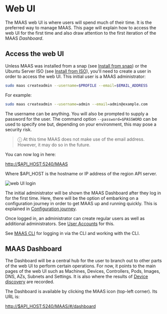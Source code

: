  

# Web UI

The MAAS web UI is where users will spend much of their time. It is the
preferred way to manage MAAS. This page will explain how to access the web UI
for the first time and also draw attention to the first iteration of the MAAS
*Dashboard*.


## Access the web UI

Unless MAAS was installed from a snap
(see [Install from snap][install-from-snap]) or the Ubuntu Server ISO (see
[Install from ISO][install-from-iso]), you'll need to create a user in order to
access the web UI. This initial user is a MAAS administrator:

```bash
sudo maas createadmin --username=$PROFILE --email=$EMAIL_ADDRESS
```

For example:

```bash
sudo maas createadmin --username=admin --email=admin@example.com
```

The username can be anything. You will also be prompted to supply a password
for the user. The command option `--password=$PASSWORD` can be used to specify
one but, depending on your environment, this may pose a security risk.

> ⓘ At this time MAAS does not make use of the email address. However, it may do so in the future.

You can now log in here:

<http://$API_HOST:5240/MAAS>

Where $API_HOST is the hostname or IP address of the region API server.

![web UI login][img__webui-login]

The initial administrator will be shown the MAAS Dashboard after they log in
for the first time. Here, there will be the option of embarking on a
configuration journey in order to get MAAS up and running quickly. This is
explained in [Configuration journey][config-journey].

Once logged in, an administrator can create regular users as well as additional
administrators. See [User Accounts][manage-account] for this.

See [MAAS CLI][manage-cli] for logging in via the CLI and working with the CLI.


## MAAS Dashboard

The Dashboard will be a central hub for the user to branch out to other parts
of the web UI to perform certain operations. For now, it points to the main
pages of the web UI such as Machines, Devices, Controllers, Pods, Images, DNS,
AZs, Subnets and Settings. It is also where the results of 
[Device discovery][device-discovery] are recorded.

The Dashboard is available by clicking the MAAS icon (top-left corner). Its URL
is:

<http://$API_HOST:5240/MAAS/#/dashboard>


<!-- LINKS -->

[install-from-iso]: installconfig-iso-install.md
[install-from-snap]: installconfig-snap-install.md
[config-journey]: installconfig-webui-conf-journey.md
[manage-account]: manage-account.md
[manage-cli]: manage-cli.md
[device-discovery]: installconfig-network-dev-discovery.md
[img__webui-login]: ../media/installconfig-webui__2.4_webui-login.png
